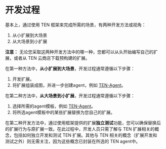 # 开发过程

基本上，通过使用 TEN 框架来完成所需的场景，有两种开发方法或视角：

1. 从小扩展到大场景
2. 从大场景到小扩展

**注意：** 无论您采取这两种开发方法中的哪一种，您都可以从头开始编写自己的扩展，或者从 TEN 云商店下载预构建的扩展。

在第一种方法中，**从小扩展到大场景**，开发过程通常遵循以下步骤：

1. 开发扩展。
2. 将扩展组装成图，并进一步创建agent，例如 [TEN-Agent](https://github.com/TEN-framework/TEN-Agent)。

在第二种方法中，**从大场景到小扩展**，开发过程通常遵循以下步骤：

1. 选择所需的agent模板，例如 [TEN-Agent](https://github.com/TEN-framework/TEN-Agent)。
2. 将所选agent模板中的某些扩展替换为您自己的扩展。

在第二种开发方法中，通过使用框架提供的扩展**独立测试**功能，您可以确保替换后的扩展行为与原扩展一致。在此过程中，开发人员只需了解与 TEN 扩展相关的概念，包括如何独立开发和测试 TEN 扩展。其他与 TEN 相关的概念（扩展开发和测试之外）则无需关注，因为这些概念已封装在所选的 TEN  agent中。
